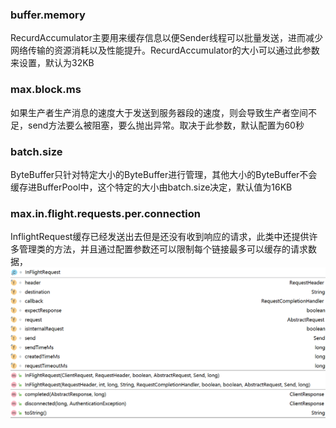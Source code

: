 ### buffer.memory
RecurdAccumulator主要用来缓存信息以便Sender线程可以批量发送，进而减少网络传输的资源消耗以及性能提升。RecurdAccumulator的大小可以通过此参数来设置，默认为32KB
### max.block.ms
如果生产者生产消息的速度大于发送到服务器段的速度，则会导致生产者空间不足，send方法要么被阻塞，要么抛出异常。取决于此参数，默认配置为60秒
### batch.size
ByteBuffer只针对特定大小的ByteBuffer进行管理，其他大小的ByteBuffer不会缓存进BufferPool中，这个特定的大小由batch.size决定，默认值为16KB
### max.in.flight.requests.per.connection
InflightRequest缓存已经发送出去但是还没有收到响应的请求，此类中还提供许多管理类的方法，并且通过配置参数还可以限制每个链接最多可以缓存的请求数据，
![xx](images/InfligtRequest.png)